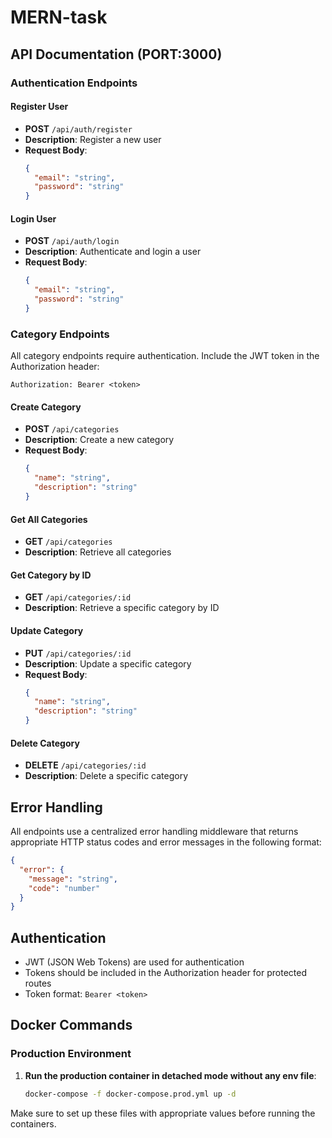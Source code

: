 # MERN-task

## API Documentation (PORT:3000)

### Authentication Endpoints

#### Register User
- **POST** `/api/auth/register`
- **Description**: Register a new user
- **Request Body**:
  ```json
  {
    "email": "string",
    "password": "string"
  }
  ```

#### Login User
- **POST** `/api/auth/login`
- **Description**: Authenticate and login a user
- **Request Body**:
  ```json
  {
    "email": "string",
    "password": "string"
  }
  ```

### Category Endpoints

All category endpoints require authentication. Include the JWT token in the Authorization header:
```
Authorization: Bearer <token>
```

#### Create Category
- **POST** `/api/categories`
- **Description**: Create a new category
- **Request Body**:
  ```json
  {
    "name": "string",
    "description": "string"
  }
  ```

#### Get All Categories
- **GET** `/api/categories`
- **Description**: Retrieve all categories

#### Get Category by ID
- **GET** `/api/categories/:id`
- **Description**: Retrieve a specific category by ID

#### Update Category
- **PUT** `/api/categories/:id`
- **Description**: Update a specific category
- **Request Body**:
  ```json
  {
    "name": "string",
    "description": "string"
  }
  ```

#### Delete Category
- **DELETE** `/api/categories/:id`
- **Description**: Delete a specific category

## Error Handling

All endpoints use a centralized error handling middleware that returns appropriate HTTP status codes and error messages in the following format:

```json
{
  "error": {
    "message": "string",
    "code": "number"
  }
}
```

## Authentication

- JWT (JSON Web Tokens) are used for authentication
- Tokens should be included in the Authorization header for protected routes
- Token format: `Bearer <token>`

## Docker Commands
### Production Environment

1. **Run the production container in detached mode without any env file**:
   ```bash
   docker-compose -f docker-compose.prod.yml up -d
   ```

Make sure to set up these files with appropriate values before running the containers.
